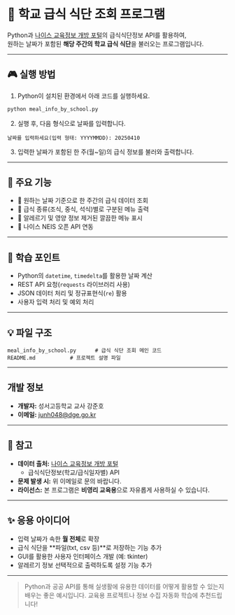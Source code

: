 # 🥗 학교 급식 식단 조회 프로그램

Python과 [나이스 교육정보 개방 포털](https://open.neis.go.kr/)의 급식식단정보 API를 활용하여,  
원하는 날짜가 포함된 **해당 주간의 학교 급식 식단**을 불러오는 프로그램입니다.

---

## 🎮 실행 방법

1. Python이 설치된 환경에서 아래 코드를 실행하세요.

```bash
python meal_info_by_school.py
```

2. 실행 후, 다음 형식으로 날짜를 입력합니다.

```plaintext
날짜를 입력하세요(입력 형태: YYYYMMDD): 20250410
```

3. 입력한 날짜가 포함된 한 주(월~일)의 급식 정보를 불러와 출력합니다.

---

## 📁 주요 기능

- 📆 원하는 날짜 기준으로 한 주간의 급식 데이터 조회
- 🥣 급식 종류(조식, 중식, 석식)별로 구분된 메뉴 출력
- 🚫 알레르기 및 영양 정보 제거된 깔끔한 메뉴 표시
- 📡 나이스 NEIS 오픈 API 연동

---

## 🧠 학습 포인트

- Python의 `datetime`, `timedelta`를 활용한 날짜 계산
- REST API 요청(`requests` 라이브러리 사용)
- JSON 데이터 처리 및 정규표현식(`re`) 활용
- 사용자 입력 처리 및 예외 처리

---

## 💡 파일 구조

```plaintext
meal_info_by_school.py      # 급식 식단 조회 메인 코드
README.md           # 프로젝트 설명 파일
```

---

## 개발 정보

- **개발자:** 성서고등학교 교사 강준호  
- **이메일:** [junh048@dge.go.kr](mailto:junh048@dge.go.kr)

---

## 📝 참고

- **데이터 출처:** [나이스 교육정보 개방 포털](https://open.neis.go.kr/)
  - 급식식단정보(학교/급식일자별) API
- **문제 발생 시:** 위 이메일로 문의 바랍니다.
- **라이선스:** 본 프로그램은 **비영리 교육용**으로 자유롭게 사용하실 수 있습니다.

---

## ✨ 응용 아이디어

- 입력 날짜가 속한 **월 전체**로 확장
- 급식 식단을 **파일(txt, csv 등)**로 저장하는 기능 추가
- GUI를 활용한 사용자 인터페이스 개발 (예: tkinter)
- 알레르기 정보 선택적으로 출력하도록 설정 기능 추가

---

> Python과 공공 API를 통해 실생활에 유용한 데이터를 어떻게 활용할 수 있는지 배우는 좋은 예시입니다. 교육용 프로젝트나 정보 수집 자동화 학습에 추천드립니다!